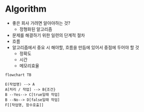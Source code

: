 # Algorithm

- 좋은 회사 가려면 알아야하는 것?
  - 정형화된 알고리즘
- 문제를 해결하기 위한 일련의 단계적 절차
- 흐름
- 알고리즘에서 중요 시 해야할, 흐름을 만듬에 있어서 중점에 두어야 할 것
  - 정확도
  - 시간
  - 메모리효율

```mermaid
flowchart TB

E(작업명) --> A
A[처리 / 작업] --> B{조건}
B --Yes--> C[true일때 작업]
B --No--> D[false일때 작업]
F[[작업명, 함수호출]]

```
